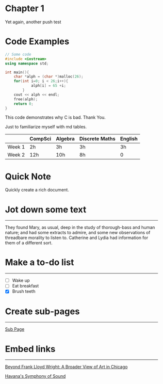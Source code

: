 # Chapter 1

Yet again, another push test

# Code Examples

```cpp
// Some code
#include <iostream>
using namespace std;

int main(){
    char *alph = (char *)malloc(26);
    for(int i=0; i < 26;i++){
            alph[i] = 65 +i;
        }
    cout << alph << endl;
    free(alph);
    return 0;
}
```

This code demonstrates why C is bad. Thank You.

Just to familiarize myself with md tables.

|  | CompSci | Algebra | Discrete Maths | English |
| --- | --- | --- | --- | --- |
| Week 1 | 2h | 3h | 3h | 3h |
| Week 2 | 12h | 10h | 8h | 0 |


# Quick Note

Quickly create a rich document.

# Jot down some text

---

They found Mary, as usual, deep in the study of thorough-bass and human nature; and had some extracts to admire, and some new observations of threadbare morality to listen to. Catherine and Lydia had information for them of a different sort.

# Make a to-do list

---

- [ ]  Wake up
- [ ]  Eat breakfast
- [x]  Brush teeth

# Create sub-pages

---

[Sub Page](https://www.notion.so/Sub-Page-9746dbd2746046d28cfd7ed244d2edc3)

# Embed links

---

[Beyond Frank Lloyd Wright: A Broader View of Art in Chicago](https://www.nytimes.com/2018/03/08/arts/chicago-museums-art.html?rref=collection%2Fsectioncollection%2Ftravel)

[Havana's Symphony of Sound](https://www.nytimes.com/2018/03/12/travel/havana-cuba.html?rref=collection%2Fsectioncollection%2Ftravel)